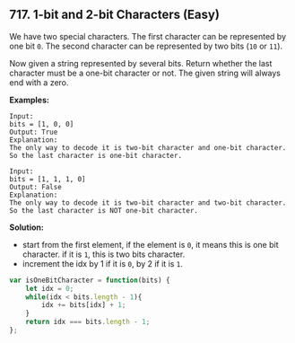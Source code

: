## 717. 1-bit and 2-bit Characters (Easy)
We have two special characters. The first character can be represented by one bit `0`. The second character can be represented by two bits (`10` or `11`).

Now given a string represented by several bits. Return whether the last character must be a one-bit character or not. The given string will always end with a zero.

__Examples:__
```
Input:
bits = [1, 0, 0]
Output: True
Explanation:
The only way to decode it is two-bit character and one-bit character. So the last character is one-bit character.

Input:
bits = [1, 1, 1, 0]
Output: False
Explanation:
The only way to decode it is two-bit character and two-bit character. So the last character is NOT one-bit character.
```

__Solution:__
- start from the first element, if the element is `0`, it means this is one bit character. if it is `1`, this is two bits character.
- increment the idx by 1 if it is `0`, by 2 if it is `1`.

```JavaScript
var isOneBitCharacter = function(bits) {
    let idx = 0;
    while(idx < bits.length - 1){
        idx += bits[idx] + 1;
    }
    return idx === bits.length - 1;
};
```

